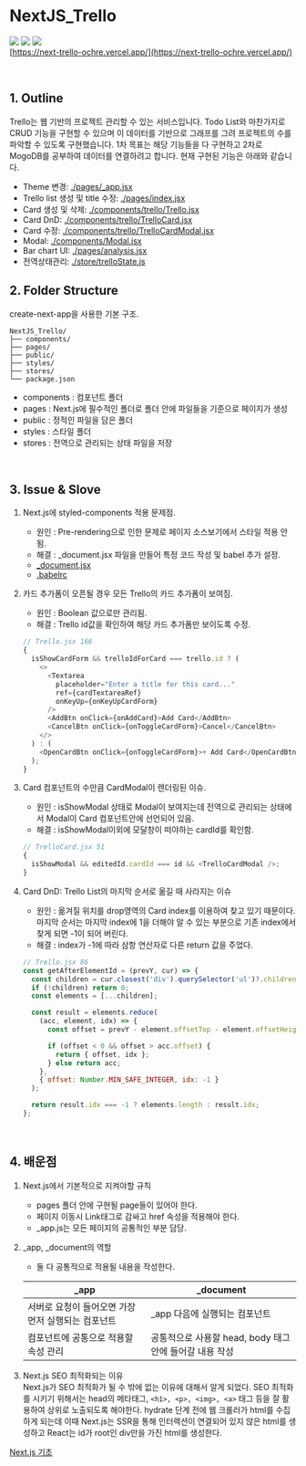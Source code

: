 # NextJS_Trello

<img src="https://img.shields.io/badge/-styled--components-DB7093?style=flat&logo=styledComponents&logoColor=white"> <img src="https://img.shields.io/badge/-react-61DAFB?style=flat&logo=react&logoColor=white"> <img src="https://img.shields.io/badge/Next.js-000000?style=flat&logo=next.js&logoColor=white">
<br>
[https://next-trello-ochre.vercel.app/](https://next-trello-ochre.vercel.app/)

<br>

## 1. Outline

Trello는 웹 기반의 프로젝트 관리할 수 있는 서비스입니다. Todo List와 마찬가지로 CRUD 기능을 구현할 수 있으며 이 데이터를 기반으로 그래프를 그려 프로젝트의 수를 파악할 수 있도록 구현했습니다. 1차 목표는 해당 기능들을 다 구현하고 2차로 MogoDB를 공부하여 데이터를 연결하려고 합니다. 현재 구현된 기능은 아래와 같습니다.

- Theme 변경: [./pages/\_app.jsx](./pages/_app.jsx)
- Trello list 생성 및 title 수정: [./pages/index.jsx](/pages/index.jsx)
- Card 생성 및 삭제: [./components/trello/Trello.jsx](./components/trello/Trello.jsx)
- Card DnD: [./components/trello/TrelloCard.jsx](./components/trello/TrelloCard.jsx)
- Card 수정: [./components/trello/TrelloCardModal.jsx](./components/trello/TrelloCardModal.jsx)
- Modal: [./components/Modal.jsx](./components/Modal.jsx)
- Bar chart UI: [./pages/analysis.jsx](./pages/analysis.jsx)
- 전역상태관리: [./store/trelloState.js](./store/trelloState.js)
  <br>

## 2. Folder Structure

create-next-app을 사용한 기본 구조.

```
NextJS_Trello/
├── components/
├── pages/
├── public/
├── styles/
├── stores/
└── package.json
```

- components : 컴포넌트 폴더
- pages : Next.js에 필수적인 폴더로 폴더 안에 파일들을 기준으로 페이지가 생성
- public : 정적인 파일을 담은 폴더
- styles : 스타일 폴더
- stores : 전역으로 관리되는 상태 파일을 저장

<br>

## 3. Issue & Slove

1. Next.js에 styled-components 적용 문제점.
   - 원인 : Pre-rendering으로 인한 문제로 페이지 소스보기에서 스타일 적용 안 됨.
   - 해결 : \_document.jsx 파일을 만들어 특정 코드 작성 및 babel 추가 설정.
   * [\_document.jsx](./pages/_document.jsx)
   * [.babelrc](./.babelrc)
2. 카드 추가폼이 오픈될 경우 모든 Trello의 카드 추가폼이 보여짐.

   - 원인 : Boolean 값으로만 관리됨.
   - 해결 : Trello id값을 확인하여 해당 카드 추가폼만 보이도록 수정.
     <br>

   ```javascript
   // Trello.jsx 166
   {
     isShowCardForm && trelloIdForCard === trello.id ? (
       <>
         <Textarea
           placeholder="Enter a title for this card..."
           ref={cardTextareaRef}
           onKeyUp={onKeyUpCardForm}
         />
         <AddBtn onClick={onAddCard}>Add Card</AddBtn>
         <CancelBtn onClick={onToggleCardForm}>Cancel</CancelBtn>
       </>
     ) : (
       <OpenCardBtn onClick={onToggleCardForm}>+ Add Card</OpenCardBtn>
     );
   }
   ```

3. Card 컴포넌트의 수만큼 CardModal이 렌더링된 이슈.

   - 원인 : isShowModal 상태로 Modal이 보여지는데 전역으로 관리되는 상태에서 Modal이 Card 컴포넌트안에 선언되어 있음.
   - 해결 : isShowModal이외에 모달창이 떠야하는 cardId를 확인함.
     <br>

   ```javascript
   // TrelloCard.jsx 51
   {
     isShowModal && editedId.cardId === id && <TrelloCardModal />;
   }
   ```

4. Card DnD: Trello List의 마지막 순서로 옮길 때 사라지는 이슈

   - 원인 : 옮겨질 위치를 drop영역의 Card index를 이용하여 찾고 있기 때문이다. 마지막 순서는 마지막 index에 1을 더해야 알 수 있는 부분으로 기존 index에서 찾게 되면 -1이 되어 버린다.
   - 해결 : index가 -1에 따라 삼항 연산자로 다른 return 값을 주었다.
     <br>

   ```javascript
   // Trello.jsx 86
   const getAfterElementId = (prevY, cur) => {
     const children = cur.closest('div').querySelector('ul')?.children;
     if (!children) return 0;
     const elements = [...children];

     const result = elements.reduce(
       (acc, element, idx) => {
         const offset = prevY - element.offsetTop - element.offsetHeight / 3;

         if (offset < 0 && offset > acc.offset) {
           return { offset, idx };
         } else return acc;
       },
       { offset: Number.MIN_SAFE_INTEGER, idx: -1 }
     );

     return result.idx === -1 ? elements.length : result.idx;
   };
   ```

<!-- 4. next-dev.js?3515:20 Warning: `value` prop on `input` should not be null. Consider using an empty string to clear the component or `undefined` for uncontrolled components. 이슈 해결하기-->
<br>

## 4. 배운점

1. Next.js에서 기본적으로 지켜야할 규칙
   - pages 폴더 안에 구현될 page들이 있어야 한다.
   - 페이지 이동시 Link태그로 감싸고 href 속성을 적용해야 한다.
   - \_app.js는 모든 페이지의 공통적인 부분 담당.
2. \_app, \_document의 역할

   - 둘 다 공통적으로 적용될 내용을 작성한다. <br>

   | \_app                                              | \_document                                              |
   | -------------------------------------------------- | ------------------------------------------------------- |
   | 서버로 요청이 들어오면 가장 먼저 실행되는 컴포넌트 | \_app 다음에 실행되는 컴포넌트                          |
   | 컴포넌트에 공통으로 적용할 속성 관리               | 공통적으로 사용할 head, body 태그 안에 들어갈 내용 작성 |

3. Next.js SEO 최적화되는 이유<br>
Next.js가 SEO 최적화가 될 수 밖에 없는 이유에 대해서 알게 되었다. SEO 최적화를 시키기 위해서는 head의 메타태그, ```<h1>, <p>, <img>, <a>``` 태그 등을 잘 활용하여 상위로 노출되도록 해야한다. hydrate 단계 전에 웹 크롤러가 html를 수집하게 되는데 이때 Next.js는 SSR을 통해 인터렉션이 연결되어 있지 않은 html를 생성하고 React는 id가 root인 div만을 가진 html를 생성한다. <br>
  
  [Next.js 기초](https://velog.io/@dee0518/Next.js-%EA%B8%B0%EC%B4%88-%EB%8B%A4%EC%A7%80%EA%B8%B0-1)
<!-- 3.  recoil의 state를 사용하는 방법 -->
